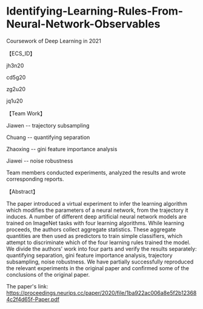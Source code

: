 # Identifying-Learning-Rules-From-Neural-Network-Observables
Coursework of Deep Learning in 2021

【ECS_ID】

jh3n20

cd5g20

zg2u20

jq1u20

【Team Work】

Jiawen --  trajectory subsampling

Chuang -- quantifying separation

Zhaoxing -- gini feature importance analysis

Jiawei -- noise robustness

Team members conducted experiments, analyzed the results and wrote corresponding reports.

【Abstract】

The paper introduced a virtual experiment to infer the learning algorithm which modifies the parameters of a neural network, from the trajectory it induces. A number of different deep artificial neural network models are trained on ImageNet tasks with four learning algorithms. While learning proceeds, the authors collect aggregate statistics. These aggregate quantities are then used as predictors to train simple classifiers, which attempt to discriminate which of the four learning rules trained the model. We divide the authors' work into four parts and verify the results separately: quantifying separation, gini feature importance analysis, trajectory subsampling, noise robustness. We have partially successfully reproduced the relevant experiments in the original paper and confirmed some of the conclusions of the original paper.

The paper's link: https://proceedings.neurips.cc/paper/2020/file/1ba922ac006a8e5f2b123684c2f4d65f-Paper.pdf
